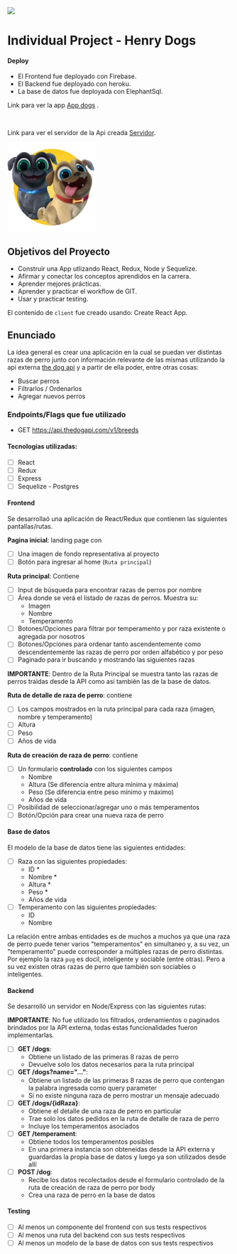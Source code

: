 <p align='left'>
    <img src='https://static.wixstatic.com/media/85087f_0d84cbeaeb824fca8f7ff18d7c9eaafd~mv2.png/v1/fill/w_160,h_30,al_c,q_85,usm_0.66_1.00_0.01/Logo_completo_Color_1PNG.webp' </img>
</p>

# Individual Project - Henry Dogs

#### Deploy

- El Frontend fue deployado con Firebase.</br>
- El Backend fue deployado con heroku.</br>
- La base de datos fue deployada con ElephantSql.</br>

<p>Link para ver la app <a href="https://mydogs-b0f97.web.app/">App dogs</a> .</p> </br>
<p>Link para ver el servidor de la Api creada <a href="https://node-dogs-app.herokuapp.com/dogs">Servidor</a>.</p>

<p align="left">
  <img height="200" src="./dog.png" />
</p>

## Objetivos del Proyecto

- Construir una App utlizando React, Redux, Node y Sequelize.
- Afirmar y conectar los conceptos aprendidos en la carrera.
- Aprender mejores prácticas.
- Aprender y practicar el workflow de GIT.
- Usar y practicar testing.

El contenido de `client` fue creado usando: Create React App.

## Enunciado

La idea general es crear una aplicación en la cual se puedan ver distintas razas de perro junto con información relevante de las mismas utilizando la api externa [the dog api](https://thedogapi.com/) y a partir de ella poder, entre otras cosas:

- Buscar perros
- Filtrarlos / Ordenarlos
- Agregar nuevos perros

### Endpoints/Flags que fue utilizado

- GET https://api.thedogapi.com/v1/breeds

#### Tecnologías utilizadas:

- [ ] React
- [ ] Redux
- [ ] Express
- [ ] Sequelize - Postgres

#### Frontend

Se desarrollaó una aplicación de React/Redux que contienen las siguientes pantallas/rutas.

**Pagina inicial**: landing page con

- [ ] Una imagen de fondo representativa al proyecto
- [ ] Botón para ingresar al home (`Ruta principal`)

**Ruta principal**: Contiene

- [ ] Input de búsqueda para encontrar razas de perros por nombre
- [ ] Área donde se verá el listado de razas de perros. Muestra su:
  - Imagen
  - Nombre
  - Temperamento
- [ ] Botones/Opciones para filtrar por temperamento y por raza existente o agregada por nosotros
- [ ] Botones/Opciones para ordenar tanto ascendentemente como descendentemente las razas de perro por orden alfabético y por peso
- [ ] Paginado para ir buscando y mostrando las siguientes razas

**IMPORTANTE**: Dentro de la Ruta Principal se muestra tanto las razas de perros traidas desde la API como así también las de la base de datos.

**Ruta de detalle de raza de perro**: contiene

- [ ] Los campos mostrados en la ruta principal para cada raza (imagen, nombre y temperamento)
- [ ] Altura
- [ ] Peso
- [ ] Años de vida

**Ruta de creación de raza de perro**: contiene

- [ ] Un formulario **controlado** con los siguientes campos
  - Nombre
  - Altura (Se diferencia entre altura mínima y máxima)
  - Peso (Se diferencia entre peso mínimo y máximo)
  - Años de vida
- [ ] Posibilidad de seleccionar/agregar uno o más temperamentos
- [ ] Botón/Opción para crear una nueva raza de perro

#### Base de datos

El modelo de la base de datos tiene las siguientes entidades:

- [ ] Raza con las siguientes propiedades:
  - ID \*
  - Nombre \*
  - Altura \*
  - Peso \*
  - Años de vida
- [ ] Temperamento con las siguientes propiedades:
  - ID
  - Nombre

La relación entre ambas entidades es de muchos a muchos ya que una raza de perro puede tener varios "temperamentos" en simultaneo y, a su vez, un "temperamento" puede corresponder a múltiples razas de perro distintas. Por ejemplo la raza `pug` es docil, inteligente y sociable (entre otras). Pero a su vez existen otras razas de perro que también son sociables o inteligentes.

#### Backend

Se desarrolló un servidor en Node/Express con las siguientes rutas:

**IMPORTANTE**: No fue utilizado los filtrados, ordenamientos o paginados brindados por la API externa, todas estas funcionalidades fueron implementarlas.

- [ ] **GET /dogs**:
  - Obtiene un listado de las primeras 8 razas de perro
  - Devuelve solo los datos necesarios para la ruta principal
- [ ] **GET /dogs?name="..."**:
  - Obtiene un listado de las primeras 8 razas de perro que contengan la palabra ingresada como query parameter
  - Si no existe ninguna raza de perro mostrar un mensaje adecuado
- [ ] **GET /dogs/{idRaza}**:
  - Obtiene el detalle de una raza de perro en particular
  - Trae solo los datos pedidos en la ruta de detalle de raza de perro
  - Incluye los temperamentos asociados
- [ ] **GET /temperament**:
  - Obtiene todos los temperamentos posibles
  - En una primera instancia son obteneidas desde la API externa y guardardas la propia base de datos y luego ya son utilizados desde allí
- [ ] **POST /dog**:
  - Recibe los datos recolectados desde el formulario controlado de la ruta de creación de raza de perro por body
  - Crea una raza de perro en la base de datos

#### Testing

- [ ] Al menos un componente del frontend con sus tests respectivos
- [ ] Al menos una ruta del backend con sus tests respectivos
- [ ] Al menos un modelo de la base de datos con sus tests respectivos
